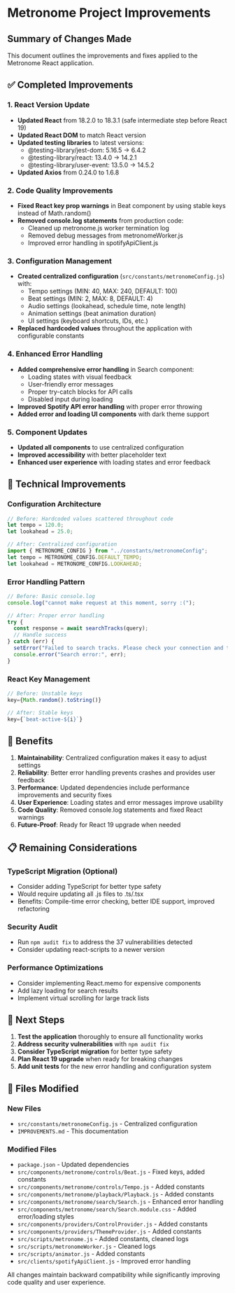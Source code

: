 # Metronome Project Improvements

## Summary of Changes Made

This document outlines the improvements and fixes applied to the Metronome React application.

## ✅ Completed Improvements

### 1. React Version Update
- **Updated React** from 18.2.0 to 18.3.1 (safe intermediate step before React 19)
- **Updated React DOM** to match React version
- **Updated testing libraries** to latest versions:
  - @testing-library/jest-dom: 5.16.5 → 6.4.2
  - @testing-library/react: 13.4.0 → 14.2.1
  - @testing-library/user-event: 13.5.0 → 14.5.2
- **Updated Axios** from 0.24.0 to 1.6.8

### 2. Code Quality Improvements
- **Fixed React key prop warnings** in Beat component by using stable keys instead of Math.random()
- **Removed console.log statements** from production code:
  - Cleaned up metronome.js worker termination log
  - Removed debug messages from metronomeWorker.js
  - Improved error handling in spotifyApiClient.js

### 3. Configuration Management
- **Created centralized configuration** (`src/constants/metronomeConfig.js`) with:
  - Tempo settings (MIN: 40, MAX: 240, DEFAULT: 100)
  - Beat settings (MIN: 2, MAX: 8, DEFAULT: 4)
  - Audio settings (lookahead, schedule time, note length)
  - Animation settings (beat animation duration)
  - UI settings (keyboard shortcuts, IDs, etc.)
- **Replaced hardcoded values** throughout the application with configurable constants

### 4. Enhanced Error Handling
- **Added comprehensive error handling** in Search component:
  - Loading states with visual feedback
  - User-friendly error messages
  - Proper try-catch blocks for API calls
  - Disabled input during loading
- **Improved Spotify API error handling** with proper error throwing
- **Added error and loading UI components** with dark theme support

### 5. Component Updates
- **Updated all components** to use centralized configuration
- **Improved accessibility** with better placeholder text
- **Enhanced user experience** with loading states and error feedback

## 🔧 Technical Improvements

### Configuration Architecture
```javascript
// Before: Hardcoded values scattered throughout code
let tempo = 120.0;
let lookahead = 25.0;

// After: Centralized configuration
import { METRONOME_CONFIG } from "../constants/metronomeConfig";
let tempo = METRONOME_CONFIG.DEFAULT_TEMPO;
let lookahead = METRONOME_CONFIG.LOOKAHEAD;
```

### Error Handling Pattern
```javascript
// Before: Basic console.log
console.log("cannot make request at this moment, sorry :(");

// After: Proper error handling
try {
  const response = await searchTracks(query);
  // Handle success
} catch (err) {
  setError("Failed to search tracks. Please check your connection and try again.");
  console.error("Search error:", err);
}
```

### React Key Management
```javascript
// Before: Unstable keys
key={Math.random().toString()}

// After: Stable keys
key={`beat-active-${i}`}
```

## 🚀 Benefits

1. **Maintainability**: Centralized configuration makes it easy to adjust settings
2. **Reliability**: Better error handling prevents crashes and provides user feedback
3. **Performance**: Updated dependencies include performance improvements and security fixes
4. **User Experience**: Loading states and error messages improve usability
5. **Code Quality**: Removed console.log statements and fixed React warnings
6. **Future-Proof**: Ready for React 19 upgrade when needed

## 📋 Remaining Considerations

### TypeScript Migration (Optional)
- Consider adding TypeScript for better type safety
- Would require updating all .js files to .ts/.tsx
- Benefits: Compile-time error checking, better IDE support, improved refactoring

### Security Audit
- Run `npm audit fix` to address the 37 vulnerabilities detected
- Consider updating react-scripts to a newer version

### Performance Optimizations
- Consider implementing React.memo for expensive components
- Add lazy loading for search results
- Implement virtual scrolling for large track lists

## 🎯 Next Steps

1. **Test the application** thoroughly to ensure all functionality works
2. **Address security vulnerabilities** with `npm audit fix`
3. **Consider TypeScript migration** for better type safety
4. **Plan React 19 upgrade** when ready for breaking changes
5. **Add unit tests** for the new error handling and configuration system

## 📝 Files Modified

### New Files
- `src/constants/metronomeConfig.js` - Centralized configuration
- `IMPROVEMENTS.md` - This documentation

### Modified Files
- `package.json` - Updated dependencies
- `src/components/metronome/controls/Beat.js` - Fixed keys, added constants
- `src/components/metronome/controls/Tempo.js` - Added constants
- `src/components/metronome/playback/Playback.js` - Added constants
- `src/components/metronome/search/Search.js` - Enhanced error handling
- `src/components/metronome/search/Search.module.css` - Added error/loading styles
- `src/components/providers/ControlProvider.js` - Added constants
- `src/components/providers/ThemeProvider.js` - Added constants
- `src/scripts/metronome.js` - Added constants, cleaned logs
- `src/scripts/metronomeWorker.js` - Cleaned logs
- `src/scripts/animator.js` - Added constants
- `src/clients/spotifyApiClient.js` - Improved error handling

All changes maintain backward compatibility while significantly improving code quality and user experience.
